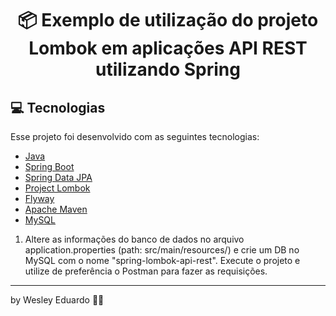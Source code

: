 <h1 align="center">
  📦 Exemplo de utilização do projeto Lombok em aplicações API REST utilizando Spring
</h1>

## 💻 Tecnologias

Esse projeto foi desenvolvido com as seguintes tecnologias:
* [Java](https://www.java.com/pt_BR/download/)
* [Spring Boot](https://spring.io/projects/spring-boot)
* [Spring Data JPA](https://spring.io/projects/spring-data-jpa)
* [Project Lombok](https://projectlombok.org/)
* [Flyway](https://flywaydb.org/)
* [Apache Maven](https://maven.apache.org/)
* [MySQL](https://www.mysql.com/)

1. Altere as informações do banco de dados no arquivo application.properties (path: src/main/resources/) e crie um DB no MySQL com o nome "spring-lombok-api-rest". Execute o projeto e utilize de preferência o Postman para fazer as requisições.

<hr>

by Wesley Eduardo ✌🏽
